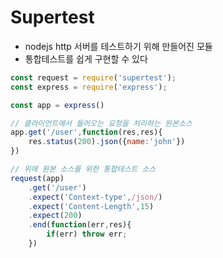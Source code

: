 # Supertest
- nodejs http 서버를 테스트하기 위해 만들어진 모듈
- 통합테스트를 쉽게 구현할 수 있다

```javascript
const request = require('supertest');
const express = require('express');

const app = express()

// 클라이언트에서 들어오는 요청을 처리하는 원본소스
app.get('/user',function(res,res){
    res.status(200).json({name:'john'})
})

// 위에 원본 소스를 위한 통합테스트 소스
request(app)
    .get('/user')
    .expect('Context-type',/json/)
    .expect('Content-Length',15)
    .expect(200)
    .end(function(err,res){
        if(err) throw err;
    })
```